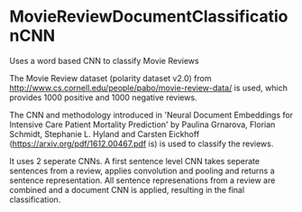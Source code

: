 # MovieReviewDocumentClassificationCNN
Uses a word based CNN to classify Movie Reviews

The Movie Review dataset (polarity dataset v2.0) from http://www.cs.cornell.edu/people/pabo/movie-review-data/ is used, which provides 1000 positive and 1000 negative reviews.

The CNN and methodology introduced in 'Neural Document Embeddings for Intensive Care Patient Mortality Prediction' by Paulina Grnarova, Florian Schmidt, Stephanie L. Hyland and Carsten Eickhoff (https://arxiv.org/pdf/1612.00467.pdf is) is used to classify the reviews.

It uses 2 seperate CNNs. A first sentence level CNN takes seperate sentences from a review, applies convolution and pooling and returns a sentence representation. All sentence represenations from a review are combined and a document CNN is applied, resulting in the final classification. 
